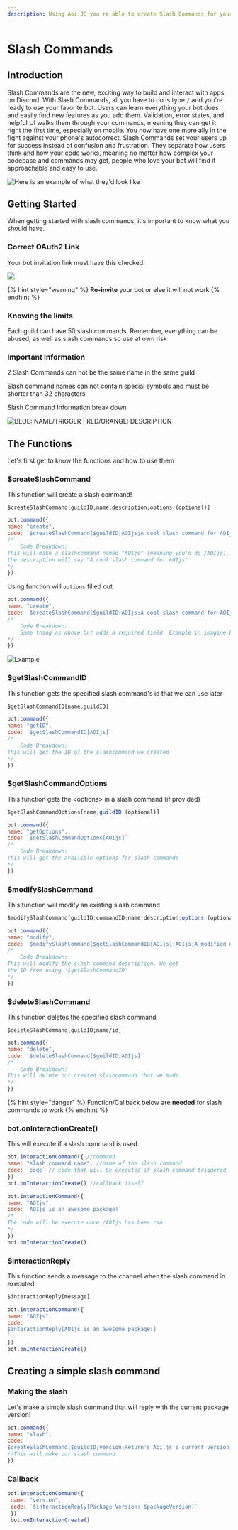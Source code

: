 ```yaml
---
description: Using Aoi.JS you're able to create Slash Commands for your Client.
---
```


# Slash Commands

## Introduction

Slash Commands are the new, exciting way to build and interact with apps on Discord. With Slash Commands, all you have to do is type `/` and you're ready to use your favorite bot. Users can learn everything your bot does and easily find new features as you add them. Validation, error states, and helpful UI walks them through your commands, meaning they can get it right the first time, especially on mobile. You now have one more ally in the fight against your phone's autocorrect. Slash Commands set your users up for success instead of confusion and frustration. They separate how users think and how your code works, meaning no matter how complex your codebase and commands may get, people who love your bot will find it approachable and easy to use.

![Here is an example of what they&apos;d look like](../../.gitbook/assets/image%20%2850%29.png)

## Getting Started

When getting started with slash commands, it's important to know what you should have.

### Correct OAuth2 Link

Your bot invitation link must have this checked.

![](../../.gitbook/assets/image%20%284%29.png)

{% hint style="warning" %}
**Re-invite** your bot or else it will not work
{% endhint %}

### Knowing the limits

Each guild can have 50 slash commands. Remember, everything can be abused, as well as slash commands so use at own risk

### Important Information

2 Slash Commands can not be the same name in the same guild

Slash command names can not contain special symbols and must be shorter than 32 characters

Slash Command Information break down

![BLUE: NAME/TRIGGER \| RED/ORANGE: DESCRIPTION](../../.gitbook/assets/image%20%2873%29.png)

## The Functions

Let's first get to know the functions and how to use them

### $createSlashCommand

This function will create a slash command!

```text
$createSlashCommand[guildID;name;description;options (optional)]
```

```javascript
bot.command({
name: "create",
code: `$createSlashCommand[$guildID;AOIjs;A cool slash command for AOIjs]`
/*
    Code Breakdown:
This will make a slashcommand named "AOIjs" (meaning you'd do /AOIjs),
the description will say "A cool slash command for AOIjs"
*/
})
```

Using function will `options` filled out

```javascript
bot.command({
name: "create",
code: `$createSlashCommand[$guildID;AOIjs;A cool slash command for AOIjs;message]`
/*
    Code Breakdown:
    Same thing as above but adds a required field. Example in imagine below
*/
})
```

![Example](../../.gitbook/assets/image%20%2834%29%20%282%29%20%282%29%20%282%29%20%282%29%20%282%29%20%282%29.png)

### $getSlashCommandID

This function gets the specified slash command's id that we can use later

```javascript
$getSlashCommandID[name;guildID]
```

```javascript
bot.command({
name: "getID",
code: `$getSlashCommandID[AOIjs]`
/*
    Code Breakdown:
This will get the ID of the slashcommand we created
*/
})
```

### $getSlashCommandOptions

This function gets the &lt;options&gt; in a slash command \(if provided\)

```javascript
$getSlashCommandOptions[name;guildID (optional)]
```

```javascript
bot.command({
name: "getOptions",
code: `$getSlashCommandOptions[AOIjs]`
/*
    Code Breakdown:
This will get the availible options for slash commands
*/
})
```

### $modifySlashCommand

This function will modify an existing slash command

```javascript
$modifySlashCommand[guildID;commandID;name;description;options (optional)]
```

```javascript
bot.command({
name: "modify",
code: `$modifySlashCommand[$getSlashCommandID[AOIjs];AOIjs;A modified description... wow]`
/*
    Code Breakdown:
This will modify the slash command description. We get
the ID from using '$getSlashCommandID'
*/
})
```

### $deleteSlashCommand

This function deletes the specified slash command

```text
$deleteSlashCommand[guildID;name/id]
```

```javascript
bot.command({
name: "delete",
code: `$deleteSlashCommand[$guildID;AOIjs]`
/*
    Code Breakdown:
This will delete our created slashcommand that we made.
*/
})
```

{% hint style="danger" %}
Function/Callback below are **needed** for slash commands to work
{% endhint %}

### bot.onInteractionCreate\(\)

This will execute if a slash command is used

```javascript
bot.interactionCommand({ //command
name: "slash command name", //name of the slash command
code: `code` // code that will be executed if slash command triggered
})
bot.onInteractionCreate() //callback itself
```

```javascript
bot.interactionCommand({
name: "AOIjs", 
code: `AOIjs is an awesome package!`
/*
The code will be execute once /AOIjs has been ran
*/
})
bot.onInteractionCreate()
```

### $interactionReply

This function sends a message to the channel when the slash command in executed

```javascript
$interactionReply[message]
```

```javascript
bot.interactionCommand({
name: "AOIjs", 
code: `
$interactionReply[AOIjs is an awesome package!]
` 
})
bot.onInteractionCreate()
```

## Creating a simple slash command

### Making the slash

Let's make a simple slash command that will reply with the current package version!

```javascript
bot.command({
name: "slash",
code: `
$createSlashCommand[$guildID;version;Return's Aoi.js's current version]`
//This will make our slash command
})
```

### Callback

```javascript
bot.interactionCommand({
 name: "version", 
 code: `$interactionReply[Package Version: $packageVersion]`
 })
 bot.onInteractionCreate()
```


